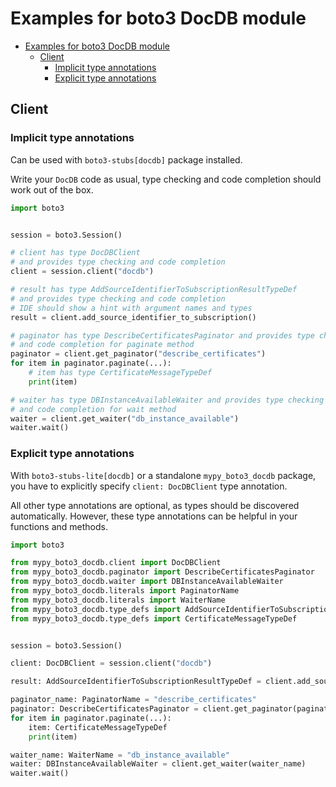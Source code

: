 <a id="examples-for-boto3-docdb-module"></a>

# Examples for boto3 DocDB module

- [Examples for boto3 DocDB module](#examples-for-boto3-docdb-module)
  - [Client](#client)
    - [Implicit type annotations](#implicit-type-annotations)
    - [Explicit type annotations](#explicit-type-annotations)

<a id="client"></a>

## Client

<a id="implicit-type-annotations"></a>

### Implicit type annotations

Can be used with `boto3-stubs[docdb]` package installed.

Write your `DocDB` code as usual, type checking and code completion should work
out of the box.

```python
import boto3


session = boto3.Session()

# client has type DocDBClient
# and provides type checking and code completion
client = session.client("docdb")

# result has type AddSourceIdentifierToSubscriptionResultTypeDef
# and provides type checking and code completion
# IDE should show a hint with argument names and types
result = client.add_source_identifier_to_subscription()

# paginator has type DescribeCertificatesPaginator and provides type checking
# and code completion for paginate method
paginator = client.get_paginator("describe_certificates")
for item in paginator.paginate(...):
    # item has type CertificateMessageTypeDef
    print(item)

# waiter has type DBInstanceAvailableWaiter and provides type checking
# and code completion for wait method
waiter = client.get_waiter("db_instance_available")
waiter.wait()
```

<a id="explicit-type-annotations"></a>

### Explicit type annotations

With `boto3-stubs-lite[docdb]` or a standalone `mypy_boto3_docdb` package, you
have to explicitly specify `client: DocDBClient` type annotation.

All other type annotations are optional, as types should be discovered
automatically. However, these type annotations can be helpful in your functions
and methods.

```python
import boto3

from mypy_boto3_docdb.client import DocDBClient
from mypy_boto3_docdb.paginator import DescribeCertificatesPaginator
from mypy_boto3_docdb.waiter import DBInstanceAvailableWaiter
from mypy_boto3_docdb.literals import PaginatorName
from mypy_boto3_docdb.literals import WaiterName
from mypy_boto3_docdb.type_defs import AddSourceIdentifierToSubscriptionResultTypeDef
from mypy_boto3_docdb.type_defs import CertificateMessageTypeDef


session = boto3.Session()

client: DocDBClient = session.client("docdb")

result: AddSourceIdentifierToSubscriptionResultTypeDef = client.add_source_identifier_to_subscription()

paginator_name: PaginatorName = "describe_certificates"
paginator: DescribeCertificatesPaginator = client.get_paginator(paginator_name)
for item in paginator.paginate(...):
    item: CertificateMessageTypeDef
    print(item)

waiter_name: WaiterName = "db_instance_available"
waiter: DBInstanceAvailableWaiter = client.get_waiter(waiter_name)
waiter.wait()
```
